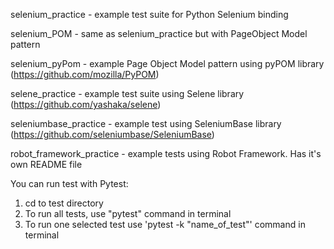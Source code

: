selenium_practice - example test suite for Python Selenium binding

selenium_POM - same as selenium_practice but with PageObject Model pattern

selenium_pyPom - example Page Object Model pattern using pyPOM library (https://github.com/mozilla/PyPOM)

selene_practice - example test suite using Selene library (https://github.com/yashaka/selene)

seleniumbase_practice - example test using SeleniumBase library (https://github.com/seleniumbase/SeleniumBase)

robot_framework_practice - example tests using Robot Framework. Has it's own README file

You can run test with Pytest:
1. cd to test directory
2. To run all tests, use "pytest" command in terminal
3. To run one selected test use 'pytest -k "name_of_test"' command in terminal
